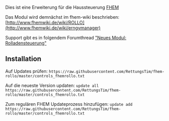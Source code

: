 Dies ist eine Erweiterung für die Haussteuerung [FHEM](http://www.fhem.de "FHEM") 

Das Modul wird demnächst im fhem-wiki beschrieben: [http://www.fhemwiki.de/wiki/ROLLO](http://www.fhemwiki.de/wiki/erngymanager)

Support gibt es in folgendem Forumthread ["Neues Modul: Rolladensteuerung"](https://forum.fhem.de/index.php/topic,?????.0.html )

## Installation

Auf Updates prüfen: 
`https://raw.githubusercontent.com/RettungsTim/fhem-rollo/master/controls_fhemrollo.txt`

Auf die neueste Version updaten: 
`update all https://raw.githubusercontent.com/RettungsTim/fhem-rollo/master/controls_fhemrollo.txt`

Zum regulären FHEM Updateprozess hinzufügen: 
`update add https://raw.githubusercontent.com/RettungsTim/fhem-rollo/master/controls_fhemrollo.txt`
